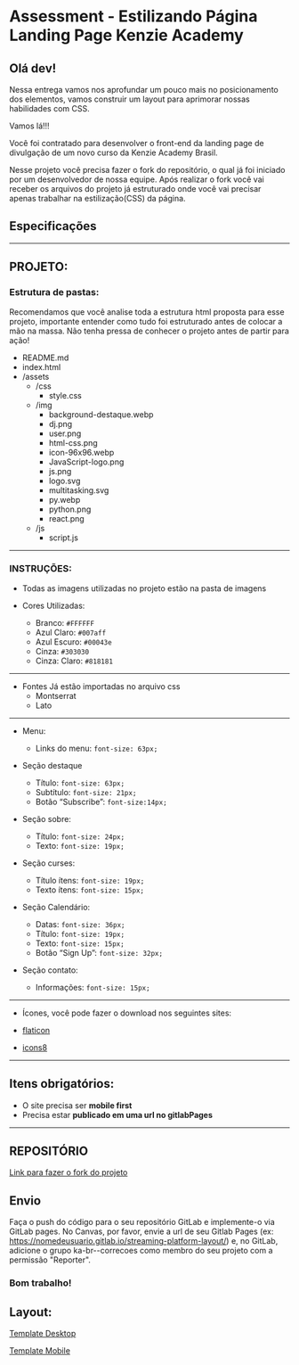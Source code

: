 # Assessment - Estilizando Página Landing Page Kenzie Academy

## Olá dev!

Nessa entrega vamos nos aprofundar um pouco mais no posicionamento dos elementos, vamos construir um layout para aprimorar nossas habilidades com CSS.

Vamos lá!!!

Você foi contratado para desenvolver o front-end da landing page de divulgação de um novo curso da Kenzie Academy Brasil.

Nesse projeto você precisa fazer o fork do repositório, o qual já foi iniciado por um desenvolvedor de nossa equipe. Após realizar o  fork você vai receber os arquivos do projeto já estruturado onde você vai precisar apenas trabalhar na estilização(CSS) da página.


## Especificações
---

## PROJETO:

### Estrutura de pastas:

Recomendamos que você analise toda a estrutura html proposta para esse projeto, importante entender como tudo foi estruturado antes de colocar a mão na massa. 
Não tenha pressa de conhecer o projeto antes de partir para ação! 

- README.md
- index.html
- /assets
    - /css
        - style.css
    - /img
        - background-destaque.webp
        - dj.png
        - user.png
        - html-css.png
        - icon-96x96.webp
        - JavaScript-logo.png
        - js.png
        - logo.svg
        - multitasking.svg
        - py.webp
        - python.png
        - react.png
    - /js
        - script.js


---

### INSTRUÇÕES:

- Todas as imagens utilizadas no projeto estão na pasta de imagens

- Cores Utilizadas:
    - Branco: `#FFFFFF`
    - Azul Claro: `#007aff`
    - Azul Escuro: `#00043e`
    - Cinza: `#303030`
    - Cinza: Claro: `#818181`

---

- Fontes Já estão importadas no arquivo css
  - Montserrat
  - Lato
---

- Menu: 

    - Links do menu: `font-size: 63px;`

- Seção destaque
    - Título: `font-size: 63px;`
    - Subtítulo: `font-size: 21px;`
    - Botão “Subscribe”: `font-size:14px;`

- Seção sobre:
  - Título: `font-size: 24px;`
  - Texto: `font-size: 19px;`

- Seção curses:
  - Título ítens: `font-size: 19px;`
  - Texto ítens: `font-size: 15px;`

- Seção Calendário:
  - Datas: `font-size: 36px;`
  - Título: `font-size: 19px;`
  - Texto: `font-size: 15px;`
  - Botão “Sign Up”: `font-size: 32px;`

- Seção contato: 
  - Informações: `font-size: 15px;`
---

- Ícones, você pode fazer o download nos seguintes sites:

- [flaticon](https://www.flaticon.com/)
- [icons8](https://icons8.com/icons/set/feder)


---

## Itens obrigatórios:

- O site precisa ser __mobile first__
- Precisa estar __publicado em uma url no gitlabPages__

---

## REPOSITÓRIO



[Link para fazer o fork do projeto](https://gitlab.com/kenzie-academy-brasil/se/fe/sprint-3-css-week/assessment-styling-landing-page-kenzie-academy)


## Envio

Faça o push do código para o seu repositório GitLab e implemente-o via GitLab pages. No Canvas, por favor, envie a url de seu Gitlab Pages (ex: https://nomedeusuario.gitlab.io/streaming-platform-layout/) e, no GitLab, adicione o grupo ka-br-<sua-turma>-correcoes como membro do seu projeto com a permissão "Reporter".

### Bom trabalho!

## Layout:

[Template Desktop](https://gitlab.com/kenzie-academy-brasil/se/fe/sprint-3-css-week/assessment-styling-landing-page-kenzie-academy/-/raw/master/Mockup-desktop.png)

[Template Mobile](https://gitlab.com/kenzie-academy-brasil/se/fe/sprint-3-css-week/assessment-styling-landing-page-kenzie-academy/-/raw/master/Mockup-mobile.png)


